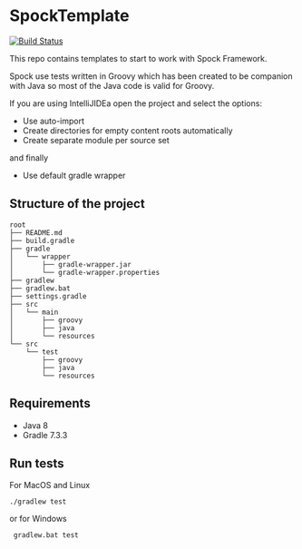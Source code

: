 # SpockTemplate
[![Build Status](https://travis-ci.com/Joxebus/SpockTemplate.svg?branch=example4-solution)](https://travis-ci.com/Joxebus/SpockTemplate)

This repo contains templates to start to work with Spock Framework.

Spock use tests written in Groovy which has been created to be companion with Java so most of the Java code is valid for Groovy.

If you are using IntelliJIDEa open the project and select the options:

- Use auto-import
- Create directories for empty content roots automatically
- Create separate module per source set

and finally

- Use default gradle wrapper

## Structure of the project

```
root
├── README.md
├── build.gradle
├── gradle
│   └── wrapper
│       ├── gradle-wrapper.jar
│       └── gradle-wrapper.properties
├── gradlew
├── gradlew.bat
├── settings.gradle
├── src
│   └── main
│       ├── groovy
│       ├── java
│       └── resources
└── src
    └── test
        ├── groovy
        ├── java
        └── resources
```

## Requirements

- Java 8
- Gradle 7.3.3

## Run tests

For MacOS and Linux

`` ./gradlew test ``  

or for Windows

`` gradlew.bat test``
